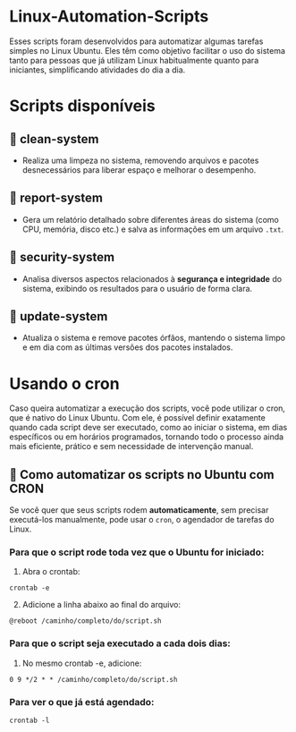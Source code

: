 # Linux-Automation-Scripts
Esses scripts foram desenvolvidos para automatizar algumas tarefas simples no Linux Ubuntu. Eles têm como objetivo facilitar o uso do sistema tanto para pessoas que já utilizam Linux habitualmente quanto para iniciantes, simplificando atividades do     dia a dia.

# Scripts disponíveis

## 📁 clean-system
- Realiza uma limpeza no sistema, removendo arquivos e pacotes desnecessários para liberar espaço e melhorar o desempenho.

## 📁 report-system
- Gera um relatório detalhado sobre diferentes áreas do sistema (como CPU, memória, disco etc.) e salva as informações em um arquivo `.txt`.

## 📁 security-system
- Analisa diversos aspectos relacionados à **segurança e integridade** do sistema, exibindo os resultados para o usuário de forma clara.

## 📁 update-system
- Atualiza o sistema e remove pacotes órfãos, mantendo o sistema limpo e em dia com as últimas versões dos pacotes instalados.

# Usando o cron
Caso queira automatizar a execução dos scripts, você pode utilizar o cron, que é nativo do Linux Ubuntu. Com ele, é possível definir exatamente quando cada script deve ser executado, como ao iniciar o sistema, em dias específicos ou em horários programados, tornando todo o processo ainda mais eficiente, prático e sem necessidade de intervenção manual.

## 🔁 Como automatizar os scripts no Ubuntu com CRON

Se você quer que seus scripts rodem **automaticamente**, sem precisar executá-los manualmente, pode usar o `cron`, o agendador de tarefas do Linux.

### Para que o script rode toda vez que o Ubuntu for iniciado:

1. Abra o crontab:
```
crontab -e
```
2. Adicione a linha abaixo ao final do arquivo:
```
@reboot /caminho/completo/do/script.sh
```

### Para que o script seja executado a cada dois dias:

1. No mesmo crontab -e, adicione:
```
0 9 */2 * * /caminho/completo/do/script.sh
```

### Para ver o que já está agendado:
```
crontab -l
```


